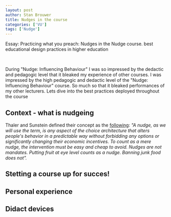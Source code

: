 ```yaml
---
layout: post
author: Stan Brouwer
title: Nudges in the course
categories: ['VU']
tags: ['Nudge']
---
```

Essay: Practicing what you preach: Nudges in the Nudge course.
best educational design practices in higher education
<!--excerpt -->
<br>

During "Nudge: Influencing Behaviour" I was so impressed by the dedactic and pedagogic level that it bleaked my experience of other courses. 
I was impressed by the high  pedagogic and dedactic level of the "Nudge: Influencing Behaviour" course. So much so that it bleaked performances of my other lecturers. Lets dive into the best practices deployed throughout the course

## Context - what is nudgeing
Thaler and Sunstein defined their concept as the <a href="https://en.wikipedia.org/wiki/Nudge_theory#Definition">following</a>:
<cite>
"A nudge, as we will use the term, is any aspect of the choice architecture that alters people's behavior in a predictable way without forbidding any options or significantly changing their economic incentives. To count as a mere nudge, the intervention must be easy and cheap to avoid. Nudges are not mandates. Putting fruit at eye level counts as a nudge. Banning junk food does not".</cite>


## Stetting a course up for succes!


## Personal experience



## Didact devices
